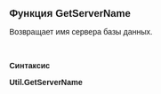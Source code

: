 ﻿<html>
<head>
<title>GetServerName</title>
</head>

<body>

<p><font size="4" face="Arial"><strong>Функция GetServerName</strong></font></p>

<p><font face="Arial">Возвращает имя сервера базы данных.</font></p>

<p class="label">&nbsp;</p>

<p class="label"><font face="Arial"><b>Синтаксис</b></font></p>

<p><strong><font face="Arial">Util.GetServerName</font></strong></p>

<p>&nbsp;</p>
</body>
</html>
